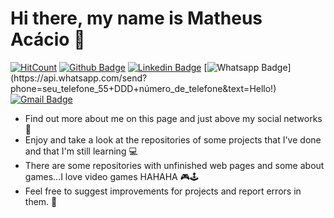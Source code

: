# Hi there, my name is Matheus Acácio 👋

[![HitCount](http://hits.dwyl.com/matheus-2000/matheus-2000.svg)](http://hits.dwyl.com/matheus-2000/matheus-2000)
[![Github Badge](https://img.shields.io/badge/-Github-000?style=flat-square&logo=Github&logoColor=white&link=https://github.com/matheus-2000)](https://github.com/matheus-2000)
[![Linkedin Badge](https://img.shields.io/badge/-LinkedIn-blue?style=flat-square&logo=Linkedin&logoColor=white&link=https://https://www.linkedin.com/in/matheus-acácio-64b39b19b)](https://www.linkedin.com/in/matheus-acácio-64b39b19b/)
[![Whatsapp Badge](https://img.shields.io/badge/-Whatsapp-4CA143?style=flat-square&labelColor=4CA143&logo=whatsapp&logoColor=white&link=https://api.whatsapp.com/send?phone=5521973638364&text=Hello!)](https://api.whatsapp.com/send?phone=seu_telefone_55+DDD+número_de_telefone&text=Hello!)
[![Gmail Badge](https://img.shields.io/badge/-Gmail-c14438?style=flat-square&logo=Gmail&logoColor=white&link=mailto:mra.acaciorodrigues@gmail.com)](mailto:mra.acaciorodrigues@gmail.com)

- Find out more about me on this page and just above my social networks 🚀
- Enjoy and take a look at the repositories of some projects that I've done and that I'm still learning 💻
- There are some repositories with unfinished web pages and some about games...I love video games HAHAHA 🎮🕹
- Feel free to suggest improvements for projects and report errors in them. 🔎
